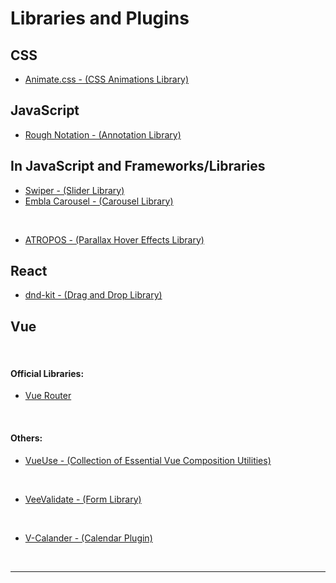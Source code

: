 # Libraries and Plugins

## CSS

- [Animate.css - (CSS Animations Library)](https://animate.style/)

## JavaScript

- [Rough Notation - (Annotation Library)](https://roughnotation.com/)

## In JavaScript and Frameworks/Libraries

- [Swiper - (Slider Library)](https://swiperjs.com/)
- [Embla Carousel - (Carousel Library)](https://www.embla-carousel.com/)

<br>

- [ATROPOS - (Parallax Hover Effects Library)](https://atroposjs.com/)

## React

- [dnd-kit - (Drag and Drop Library)](https://dndkit.com/)

## Vue

<br>

#### Official Libraries:

- [Vue Router](https://router.vuejs.org/)

<br>

#### Others:

- [VueUse - (Collection of Essential Vue Composition Utilities)](https://vueuse.org/)

<br>

- [VeeValidate - (Form Library)](https://vee-validate.logaretm.com/v4/)

<br>

- [V-Calander - (Calendar Plugin)](https://vcalendar.io/)

<br>

---
